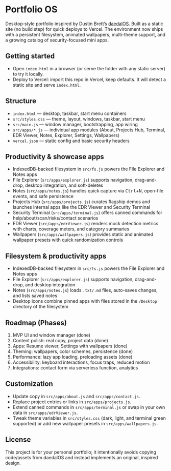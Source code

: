 # Portfolio OS

Desktop‑style portfolio inspired by Dustin Brett’s [daedalOS]. Built as a static site (no build step) for quick deploys to Vercel. The environment now ships with a persistent filesystem, animated wallpapers, multi-theme support, and a growing catalog of security-focused mini apps.

## Getting started

- Open `index.html` in a browser (or serve the folder with any static server) to try it locally.
- Deploy to Vercel: import this repo in Vercel, keep defaults. It will detect a static site and serve `index.html`.

## Structure

- `index.html` — desktop, taskbar, start menu containers
- `src/styles.css` — theme, layout, windows, taskbar, start menu
- `src/main.js` — window manager, bootstrapping, app wiring
- `src/apps/*.js` — individual app modules (About, Projects Hub, Terminal, EDR Viewer, Notes, Explorer, Settings, Wallpapers)
- `vercel.json` — static config and basic security headers

## Productivity & showcase apps

- IndexedDB-backed filesystem in `src/fs.js` powers the File Explorer and Notes apps
- File Explorer (`src/apps/explorer.js`) supports navigation, drag-and-drop, desktop integration, and soft-deletes
- Notes (`src/apps/notes.js`) handles quick capture via <kbd>Ctrl</kbd>+<kbd>N</kbd>, open-file events, and safe persistence
- Projects Hub (`src/apps/projects.js`) curates flagship demos and launches internal apps like the EDR Viewer and Security Terminal
- Security Terminal (`src/apps/terminal.js`) offers canned commands for help/about/scan/risks/contact scenarios
- EDR Viewer (`src/apps/edrViewer.js`) renders mock detection metrics with charts, coverage meters, and category summaries
- Wallpapers (`src/apps/wallpapers.js`) provides static and animated wallpaper presets with quick randomization controls

## Filesystem & productivity apps

- IndexedDB-backed filesystem in `src/fs.js` powers the File Explorer and Notes apps
- File Explorer (`src/apps/explorer.js`) supports navigation, drag-and-drop, and desktop integration
- Notes (`src/apps/notes.js`) loads `.txt/.md` files, auto-saves changes, and lists saved notes
- Desktop icons combine pinned apps with files stored in the `/Desktop` directory of the filesystem


## Roadmap (Phases)

1) MVP UI and window manager (done)
2) Content polish: real copy, project data (done)
3) Apps: Resume viewer, Settings with wallpapers (done)
4) Theming: wallpapers, color schemes, persistence (done)
5) Performance: lazy app loading, preloading assets (done)
6) Accessibility: keyboard interactions, focus traps, reduced motion
7) Integrations: contact form via serverless function, analytics

## Customization

- Update copy in `src/apps/about.js` and `src/apps/contact.js`.
- Replace project entries or links in `src/apps/projects.js`.
- Extend canned commands in `src/apps/terminal.js` or swap in your own data in `src/apps/edrViewer.js`.
- Tweak theme variables in `src/styles.css` (dark, light, and terminal green supported) or add new wallpaper presets in `src/apps/wallpapers.js`.

## License

This project is for your personal portfolio; it intentionally avoids copying code/assets from daedalOS and instead implements an original, inspired design.

[daedalOS]: https://github.com/DustinBrett/daedalOS
